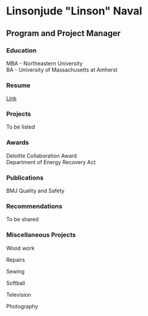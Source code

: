 # Linsonjude "Linson" Naval

## Program and Project Manager

### Education
MBA - Northeastern University<br>
BA - University of Massachusetts at Amherst

### Resume
<a href="Linsonjude Naval Resume 2025.pdf">Link</a>

### Projects
To be listed

### Awards
Deloitte Collaboration Award<br>
Department of Energy Recovery Act

### Publications
BMJ Quality and Safety

### Recommendations
To be shared

### Miscellaneous Projects

Wood work

Repairs

Sewing

Softball

Television

Photography

